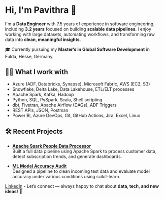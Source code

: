 # Hi, I'm Pavithra 👋

I'm a **Data Engineer** with 7.5 years of experience in software engineering, including **3.2 years** focused on building **scalable data pipelines**. I enjoy working with large datasets, automating workflows, and transforming raw data into **clean, meaningful insights**.

🎓 Currently pursuing my **Master’s in Global Software Development** in Fulda, Hesse, Germany.

## 👩‍💻 What I work with

- Azure (ADF, Databricks, Synapse), Microsoft Fabric, AWS (EC2, S3)  
- Snowflake, Delta Lake, Data Lakehouse, ETL/ELT processes 
- Apache Spark, Kafka, Hadoop
- Python, SQL, PySpark, Scala, Shell scripting  
- dbt, Fivetran, Apache Airflow (DAGs), ADF Triggers
- REST APIs, JSON, Postman
- Power BI, Azure DevOps, Git, GitHub Actions, Jira, Excel, Linux  

## 🛠 Recent Projects

- **[Apache Spark People Data Processor](https://github.com/pavithra19/apache_spark_people_data_processor)**  
  Built a full data pipeline using Apache Spark to process customer data, detect subscription trends, and generate dashboards.
  
- **[ML Model Accuracy Audit](https://github.com/pavithra19/MachineLearningProject)**  
  Designed a pipeline to clean incoming test data and evaluate model accuracy under various conditions using scikit-learn.


 [LinkedIn](https://www.linkedin.com/in/pavithra-purushothaman) - Let’s connect — always happy to chat about **data, tech, and new ideas!** 🚀
